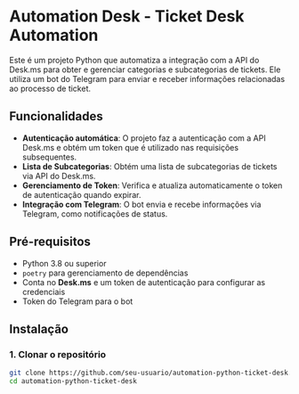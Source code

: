 # Automation Desk - Ticket Desk Automation

Este é um projeto Python que automatiza a integração com a API do Desk.ms para obter e gerenciar categorias e subcategorias de tickets. Ele utiliza um bot do Telegram para enviar e receber informações relacionadas ao processo de ticket.

## Funcionalidades

- **Autenticação automática**: O projeto faz a autenticação com a API Desk.ms e obtém um token que é utilizado nas requisições subsequentes.
- **Lista de Subcategorias**: Obtém uma lista de subcategorias de tickets via API do Desk.ms.
- **Gerenciamento de Token**: Verifica e atualiza automaticamente o token de autenticação quando expirar.
- **Integração com Telegram**: O bot envia e recebe informações via Telegram, como notificações de status.

## Pré-requisitos

- Python 3.8 ou superior
- `poetry` para gerenciamento de dependências
- Conta no **Desk.ms** e um token de autenticação para configurar as credenciais
- Token do Telegram para o bot

## Instalação

### 1. Clonar o repositório

```bash
git clone https://github.com/seu-usuario/automation-python-ticket-desk.git
cd automation-python-ticket-desk
